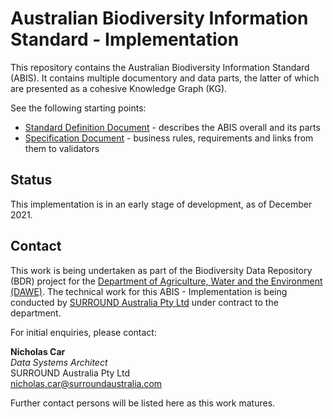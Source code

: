 # Australian Biodiversity Information Standard - Implementation
This repository contains the Australian Biodiversity Information Standard (ABIS). It contains multiple documentory and data parts, the latter of which are presented as a cohesive Knowledge Graph (KG).

See the following starting points:

* [Standard Definition Document](https://surroundaustralia.github.io/abis/standard.html) - describes the ABIS overall and its parts
* [Specification Document](https://surroundaustralia.github.io/abis/specification.html) - business rules, requirements and links from them to validators

## Status

This implementation is in an early stage of development, as of December 2021. 

## Contact

This work is being undertaken as part of the Biodiversity Data Repository (BDR) project for the [Department of Agriculture, Water and the Environment (DAWE)](https://www.awe.gov.au/). The technical work for this ABIS - Implementation is being conducted by [SURROUND Australia Pty Ltd](https://surroundaustralia.com) under contract to the department.

For initial enquiries, please contact:  

**Nicholas Car**  
_Data Systems Architect_  
SURROUND Australia Pty Ltd  
<nicholas.car@surroundaustralia.com>  

Further contact persons will be listed here as this work matures. 

